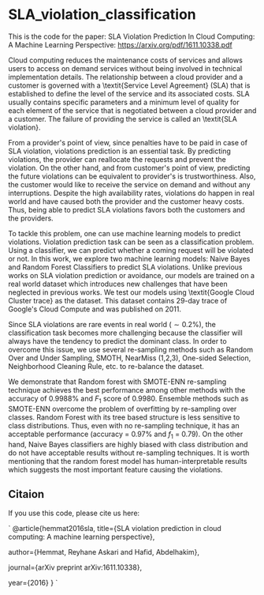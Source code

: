 # SLA_violation_classification

This is the code for the paper: SLA Violation Prediction In Cloud Computing: A Machine Learning Perspective: https://arxiv.org/pdf/1611.10338.pdf

Cloud computing reduces the maintenance costs of services and allows users to access on demand services without being involved in technical implementation details. The relationship between a cloud provider and a customer is governed with a \textit{Service Level Agreement} (SLA) that is established to define the level of the service and its associated costs. SLA usually contains specific parameters and a minimum level of quality for each element of the service that is negotiated between a cloud provider and a customer.  The failure of providing the service is called an \textit{SLA violation}.

From a provider's point of view, since penalties have to be paid in case of SLA violation, violations prediction is an essential task. By predicting violations, the provider can reallocate the requests and prevent the violation. On the other hand, and from customer's point of view, predicting the future violations can be equivalent to provider's is trustworthiness. Also, the customer would like to receive the service on demand and without any interruptions. Despite the high availability rates, violations do happen in real world and have caused both the provider and the customer heavy costs. Thus, being able to predict SLA violations favors both the customers and the providers. 


To tackle this problem, one can use machine learning models to predict violations. Violation prediction task can be seen as a classification problem. Using a classifier, we can predict whether a coming request will be violated or not. In this work, we explore two machine learning models: Naive Bayes and Random Forest Classifiers to predict SLA violations. Unlike previous works on SLA violation prediction or avoidance, our models are trained on a real world dataset which introduces new challenges that have been neglected in previous works. We test our models using \textit{Google Cloud Cluster trace} as the dataset. This dataset contains 29-day trace of Google's Cloud Compute and was published on 2011.

Since SLA violations are rare events in real world ($\sim 0.2\%$), the classification task becomes more challenging because the classifier will always have the tendency to predict the dominant class. In order to overcome this issue, we use several re-sampling methods such as Random Over and Under Sampling, SMOTH, NearMiss (1,2,3), One-sided Selection, Neighborhood Cleaning Rule, etc. to re-balance the dataset. 

We demonstrate that Random forest with SMOTE-ENN re-sampling technique achieves the best performance among other methods with the accuracy of 0.9988% and $F_1$ score of 0.9980. Ensemble methods such as SMOTE-ENN overcome the problem of overfitting by re-sampling over classes. Random Forest with its tree based structure is less sensitive to class distributions. Thus, even with no re-sampling technique, it has an acceptable performance (accuracy = 0.97\% and $f_1$ = 0.79). On the other hand, Naive Bayes classifiers are highly biased with class distribution and do not have acceptable results without re-sampling techniques. It is worth mentioning that the random forest model has human-interpretable results which suggests the most important feature causing the violations.

## Citaion
If you use this code, please cite us here:


`
@article{hemmat2016sla,
  title={SLA violation prediction in cloud computing: A machine learning perspective},
  
  author={Hemmat, Reyhane Askari and Hafid, Abdelhakim},
  
  journal={arXiv preprint arXiv:1611.10338},
  
  year={2016}
}
`
